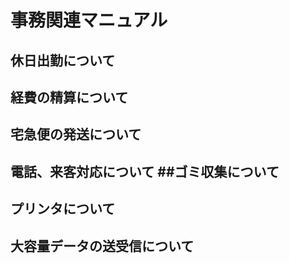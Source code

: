 # 事務関連マニュアル

## 休日出勤について

## 経費の精算について

## 宅急便の発送について

## 電話、来客対応について ##ゴミ収集について

## プリンタについて

## 大容量データの送受信について
